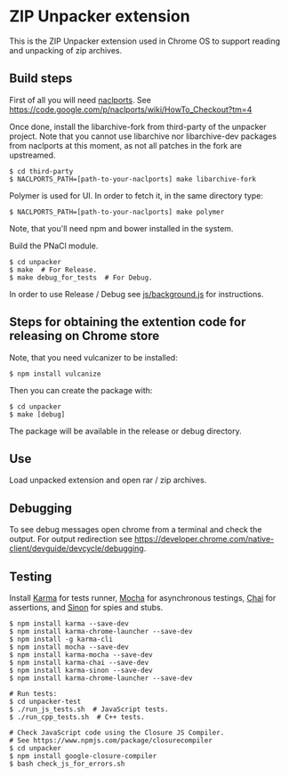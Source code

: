 # ZIP Unpacker extension

This is the ZIP Unpacker extension used in Chrome OS to support reading and
unpacking of zip archives.

## Build steps

First of all you will need [naclports](https://code.google.com/p/naclports/).
See https://code.google.com/p/naclports/wiki/HowTo_Checkout?tm=4

Once done, install the libarchive-fork from third-party of the unpacker
project. Note that you cannot use libarchive nor libarchive-dev packages from
naclports at this moment, as not all patches in the fork are upstreamed.

```
$ cd third-party
$ NACLPORTS_PATH=[path-to-your-naclports] make libarchive-fork
```

Polymer is used for UI. In order to fetch it, in the same directory type:

```
$ NACLPORTS_PATH=[path-to-your-naclports] make polymer
```

Note, that you'll need npm and bower installed in the system.

Build the PNaCl module.

```
$ cd unpacker
$ make  # For Release.
$ make debug_for_tests  # For Debug.
```

In order to use Release / Debug see
[js/background.js](/unpacker/js/background.js) for instructions.

## Steps for obtaining the extention code for releasing on Chrome store

Note, that you need vulcanizer to be installed:

```
$ npm install vulcanize
```

Then you can create the package with:

```
$ cd unpacker
$ make [debug]
```

The package will be available in the release or debug directory.

## Use

Load unpacked extension and open rar / zip archives.

## Debugging

To see debug messages open chrome from a terminal and check the output.
For output redirection see
https://developer.chrome.com/native-client/devguide/devcycle/debugging.

## Testing

Install [Karma](http://karma-runner.github.io/0.12/index.html) for tests
runner, [Mocha](http://visionmedia.github.io/mocha/) for asynchronous testings,
[Chai](http://chaijs.com/) for assertions, and [Sinon](http://sinonjs.org/) for
spies and stubs.

```
$ npm install karma --save-dev
$ npm install karma-chrome-launcher --save-dev
$ npm install -g karma-cli
$ npm install mocha --save-dev
$ npm install karma-mocha --save-dev
$ npm install karma-chai --save-dev
$ npm install karma-sinon --save-dev
$ npm install karma-chrome-launcher --save-dev

# Run tests:
$ cd unpacker-test
$ ./run_js_tests.sh  # JavaScript tests.
$ ./run_cpp_tests.sh  # C++ tests.

# Check JavaScript code using the Closure JS Compiler.
# See https://www.npmjs.com/package/closurecompiler
$ cd unpacker
$ npm install google-closure-compiler
$ bash check_js_for_errors.sh
```

